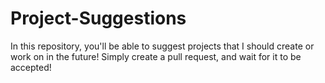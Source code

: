 # Project-Suggestions
In this repository, you'll be able to suggest projects that I should create or work on in the future!
Simply create a pull request, and wait for it to be accepted!
